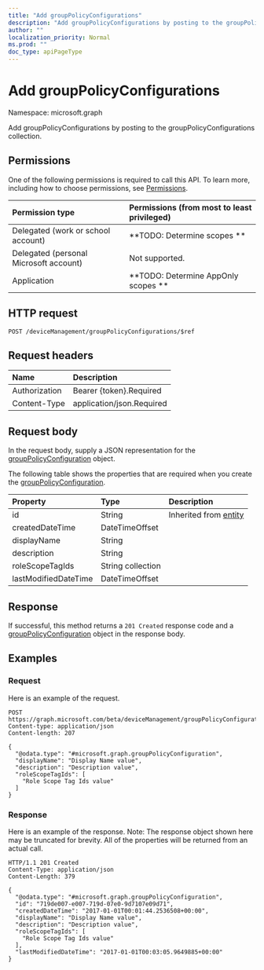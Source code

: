 ```yaml
---
title: "Add groupPolicyConfigurations"
description: "Add groupPolicyConfigurations by posting to the groupPolicyConfigurations collection."
author: ""
localization_priority: Normal
ms.prod: ""
doc_type: apiPageType
---
```


# Add groupPolicyConfigurations

Namespace: microsoft.graph

Add groupPolicyConfigurations by posting to the groupPolicyConfigurations collection.

## Permissions
One of the following permissions is required to call this API. To learn more, including how to choose permissions, see [Permissions](/concepts/permissions-reference.md).

|Permission type|Permissions (from most to least privileged)|
|:---|:---|
|Delegated (work or school account)|**TODO: Determine scopes **|
|Delegated (personal Microsoft account)|Not supported.|
|Application|**TODO: Determine AppOnly scopes **|

## HTTP request
<!-- {
  "blockType": "ignored"
}
-->
``` http
POST /deviceManagement/groupPolicyConfigurations/$ref
```

## Request headers
|Name|Description|
|:---|:---|
|Authorization|Bearer {token}.Required|
|Content-Type|application/json.Required|

## Request body
In the request body, supply a JSON representation for the [groupPolicyConfiguration](../resources/grouppolicyconfiguration.md) object.

The following table shows the properties that are required when you create the [groupPolicyConfiguration](../resources/grouppolicyconfiguration.md).

|Property|Type|Description|
|:---|:---|:---|
|id|String| Inherited from [entity](../resources/entity.md)|
|createdDateTime|DateTimeOffset||
|displayName|String||
|description|String||
|roleScopeTagIds|String collection||
|lastModifiedDateTime|DateTimeOffset||



## Response
If successful, this method returns a `201 Created` response code and a [groupPolicyConfiguration](../resources/grouppolicyconfiguration.md) object in the response body.

## Examples

### Request
Here is an example of the request.
<!-- {
  "blockType": "request",
  "name": "create_grouppolicyconfiguration_from_"
}
-->
``` http
POST https://graph.microsoft.com/beta/deviceManagement/groupPolicyConfigurations
Content-type: application/json
Content-length: 207

{
  "@odata.type": "#microsoft.graph.groupPolicyConfiguration",
  "displayName": "Display Name value",
  "description": "Description value",
  "roleScopeTagIds": [
    "Role Scope Tag Ids value"
  ]
}
```

### Response
Here is an example of the response. Note: The response object shown here may be truncated for brevity. All of the properties will be returned from an actual call.
<!-- {
  "blockType": "response",
  "truncated": true,
  "@odata.type": "microsoft.graph.grouppolicyconfiguration"
}
-->
``` http
HTTP/1.1 201 Created
Content-Type: application/json
Content-Length: 379

{
  "@odata.type": "#microsoft.graph.groupPolicyConfiguration",
  "id": "719de007-e007-719d-07e0-9d7107e09d71",
  "createdDateTime": "2017-01-01T00:01:44.2536508+00:00",
  "displayName": "Display Name value",
  "description": "Description value",
  "roleScopeTagIds": [
    "Role Scope Tag Ids value"
  ],
  "lastModifiedDateTime": "2017-01-01T00:03:05.9649885+00:00"
}
```

